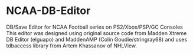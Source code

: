 # NCAA-DB-Editor
DB/Save Editor for NCAA Football series on PS2/Xbox/PSP/GC Consoles
This editor was designed using original source code from Madden Xtreme DB Editor (elguapo) and MaddenAMP (Colin Goudie/stringray68) and uses tdbaccess library from Artem Khassanov of NHLView.
